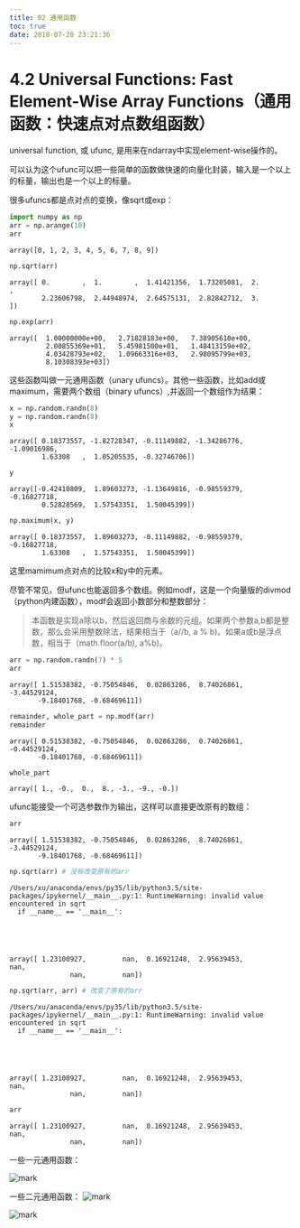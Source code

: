 ```yaml
---
title: 02 通用函数
toc: true
date: 2018-07-28 23:21:36
---
```


# 4.2 Universal Functions: Fast Element-Wise Array Functions（通用函数：快速点对点数组函数）

universal function, 或 ufunc, 是用来在ndarray中实现element-wise操作的。

可以认为这个ufunc可以把一些简单的函数做快速的向量化封装，输入是一个以上的标量，输出也是一个以上的标量。

很多ufuncs都是点对点的变换，像sqrt或exp：


```python
import numpy as np
arr = np.arange(10)
arr
```




    array([0, 1, 2, 3, 4, 5, 6, 7, 8, 9])




```python
np.sqrt(arr)
```




    array([ 0.        ,  1.        ,  1.41421356,  1.73205081,  2.        ,
            2.23606798,  2.44948974,  2.64575131,  2.82842712,  3.        ])




```python
np.exp(arr)
```




    array([  1.00000000e+00,   2.71828183e+00,   7.38905610e+00,
             2.00855369e+01,   5.45981500e+01,   1.48413159e+02,
             4.03428793e+02,   1.09663316e+03,   2.98095799e+03,
             8.10308393e+03])



这些函数叫做一元通用函数（unary ufuncs）。其他一些函数，比如add或maximum，需要两个数组（binary ufuncs）,并返回一个数组作为结果：


```python
x = np.random.randn(8)
y = np.random.randn(8)
x
```




    array([ 0.18373557, -1.82728347, -0.11149882, -1.34286776, -1.09016986,
            1.63308   ,  1.05205535, -0.32746706])




```python
y
```




    array([-0.42410809,  1.89603273, -1.13649816, -0.98559379, -0.16827718,
            0.52828569,  1.57543351,  1.50045399])




```python
np.maximum(x, y)
```




    array([ 0.18373557,  1.89603273, -0.11149882, -0.98559379, -0.16827718,
            1.63308   ,  1.57543351,  1.50045399])



这里mamimum点对点的比较x和y中的元素。

尽管不常见，但ufunc也能返回多个数组。例如modf，这是一个向量版的divmod（python内建函数），modf会返回小数部分和整数部分：

>本函数是实现a除以b，然后返回商与余数的元组。如果两个参数a,b都是整数，那么会采用整数除法，结果相当于（a//b, a % b)。如果a或b是浮点数，相当于（math.floor(a/b), a%b)。



```python
arr = np.random.randn(7) * 5
arr
```




    array([ 1.51538382, -0.75054846,  0.02863286,  8.74026861, -3.44529124,
           -9.18401768, -0.68469611])




```python
remainder, whole_part = np.modf(arr)
remainder
```




    array([ 0.51538382, -0.75054846,  0.02863286,  0.74026861, -0.44529124,
           -0.18401768, -0.68469611])




```python
whole_part
```




    array([ 1., -0.,  0.,  8., -3., -9., -0.])



ufunc能接受一个可选参数作为输出，这样可以直接更改原有的数组：


```python
arr
```




    array([ 1.51538382, -0.75054846,  0.02863286,  8.74026861, -3.44529124,
           -9.18401768, -0.68469611])




```python
np.sqrt(arr) # 没有改变原有的arr
```

    /Users/xu/anaconda/envs/py35/lib/python3.5/site-packages/ipykernel/__main__.py:1: RuntimeWarning: invalid value encountered in sqrt
      if __name__ == '__main__':





    array([ 1.23100927,         nan,  0.16921248,  2.95639453,         nan,
                   nan,         nan])




```python
np.sqrt(arr, arr) # 改变了原有的arr
```

    /Users/xu/anaconda/envs/py35/lib/python3.5/site-packages/ipykernel/__main__.py:1: RuntimeWarning: invalid value encountered in sqrt
      if __name__ == '__main__':





    array([ 1.23100927,         nan,  0.16921248,  2.95639453,         nan,
                   nan,         nan])




```python
arr
```




    array([ 1.23100927,         nan,  0.16921248,  2.95639453,         nan,
                   nan,         nan])



一些一元通用函数：

![mark](http://pacdb2bfr.bkt.clouddn.com/blog/image/180728/G178B0k6C7.png?imageslim)



一些二元通用函数：
![mark](http://pacdb2bfr.bkt.clouddn.com/blog/image/180728/gggf7cGcg6.png?imageslim)

![mark](http://pacdb2bfr.bkt.clouddn.com/blog/image/180728/iaF67CLH3j.png?imageslim)
